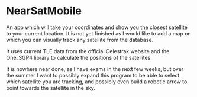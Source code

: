 # NearSatMobile

An app which will take your coordinates and show you the closest satellite to your current location. It is not yet finished as I would like to add a map on which you can visually
track any satellite from the database.

It uses current TLE data from the official Celestrak website and the One_SGP4 library to calculate the positions of the satellites.

It is nowhere near done, as I have exams in the next few weeks, but over the summer I want to possibly expand this program to be able to select which satellite you are tracking, and possibly even build a robotic arrow to point towards the satellite in the sky.
